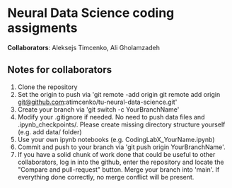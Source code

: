 # Neural Data Science coding assigments
**Collaborators**: Aleksejs Timcenko, Ali Gholamzadeh

## Notes for collaborators

1. Clone the repository
2. Set the origin to push via 'git remote -add origin git remote add origin git@github.com:atimcenko/tu-neural-data-science.git'
3. Create your branch via 'git switch -c YourBranchName'
5. Modify your .gitignore if needed. No need to push data files and .ipynb_checkpoints/. Please create missing directory structure yourself (e.g. add data/ folder)
6. Use your own ipynb notebooks (e.g. CodingLabX_YourName.ipynb)
7. Commit and push to your branch via 'git push origin YourBranchName'.
8. If you have a solid chunk of work done that could be useful to other collaborators, log in into the github, enter the repository and locate the "Compare and pull-request" button. Merge your branch into 'main'. If everything done correctly, no merge conflict will be present.

